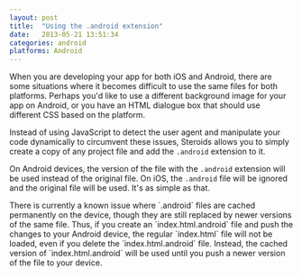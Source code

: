 ```yaml
---
layout: post
title:  "Using the .android extension"
date:   2013-05-21 13:51:34
categories: android
platforms: Android
---
```


When you are developing your app for both iOS and Android, there are some situations where it becomes difficult to use the same files for both platforms. Perhaps you'd like to use a different background image for your app on Android, or you have an HTML dialogue box that should use different CSS based on the platform.

Instead of using JavaScript to detect the user agent and manipulate your code dynamically to circumvent these issues, Steroids allows you to simply create a copy of any project file and add the `.android` extension to it.

On Android devices, the version of the file with the `.android` extension will be used instead of the original file. On iOS, the `.android` file will be ignored and the original file will be used. It's as simple as that.

<div class="alert" markdown="1">
There is currently a known issue where `.android` files are cached permanently on the device, though they are still replaced by newer versions of the same file. Thus, if you create an `index.html.android` file and push the changes to your Android device, the regular `index.html` file will not be loaded, even if you delete the `index.html.android` file. Instead, the cached version of `index.html.android` will be used until you push a newer version of the file to your device.
</div>
